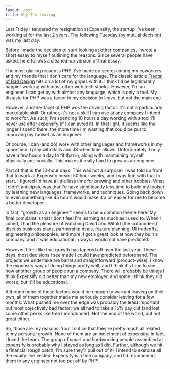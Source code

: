 ```yaml
---
layout: post
title: Why I'm Leaving
---
```


Last Friday I tendered my resignation at Expensify, the startup I've been working at for the last 2 years.  The following Tuesday (by mutual decision) was my last day.

Before I made the decision to start looking at other companies, I wrote a short essay to myself outlining the reasons.  Since several people have asked, here follows a cleaned-up version of that essay.

The most glaring reason is PHP.  I've made no secret among my coworkers and my friends that I don't care for the language.  The classic article [Fractal of Bad Design](http://me.veekun.com/blog/2012/04/09/php-a-fractal-of-bad-design/) hits on a lot of my gripes with it.  I think I'd be legitimately happier working with most other web tech stacks.  However, I'm an engineer.  I can get by with almost any language, which is only a tool.  My distaste for PHP was a factor in my decision to leave, but not the main one.

However, another facet of PHP *was* the driving factor: it's not a particularly marketable skill.  Or rather, it's not a skill I can use at any company I intend to work for.  As such, I'm spending 10 hours a day working with a tool I'll never use after expensify (if I can avoid it).  In that light, it seems like the longer I spend there, the more time I'm wasting that could be put to improving my toolset as an engineer.

Of course, I can (and do) work with other languages and frameworks in my spare time.  I play with Rails and JS when time allows.  Unfortunately, I only have a few hours a day to fit that in, along with maintaining myself physically and socially.  This makes it really hard to grow as an engineer.

Part of that is the 10-hour days.  This was not a surprise- I was told up front that to work at Expensify meant 50 hour weeks, and I was fine with that to start.  I figured I'd have a little less time for brewing and other hobbies.  What I didn't anticipate was that I'd have significantly less time to build my toolset by learning new languages, frameworks, and techniques.  Going back down to even something like 45 hours would make it a lot easier for me to become a better developer.

In fact, "growth as an engineer" seems to be a common theme here.  My final complaint is that I don't feel I'm learning as much as I used to.  When I joined, I had the pleasure of watching David and Witold (the cofounders) discuss business plans, partnership deals, feature planning, UI tradeoffs, engineering philosophies, and more.  I got a great look at how they built a company, and it was educational in ways I would not have predicted.

However, I feel like that growth has tapered off over the last year.  These days, most decisions I see made I could have predicted beforehand.  The projects we undertake are banal and straightforward (product-wise).  I know the expensify way of doing things pretty well, and I think it's time to see how another group of people run a company.  There will probably be things I think Expensify did better than my new employer, and some I think they did worse, but it'll be educational.

Although none of these factors would be enough to warrant leaving on their own, all of them together made me seriously consider leaving for a few months.  What pushed me over the edge was probably the least important but most objectively bad factor: we all had to take a 15% pay cut (and lost some other perks like free lunch/dinner).  Not the end of the world, but not great either.

So, those are my reasons.  You'll notice that they're pretty much all related to my personal growth.  None of them are an indictment of expensify; in fact, I loved the team.  The group of smart and hardworking people assembled at expensify is probably why I stayed as long as I did.  Further, although we hit a financial rough patch, I'm sure they'll pull out of it- I intend to exercise all the equity I've vested.  Expensify is a fine company, and I'd recommend them to any engineer not too put off by PHP!
